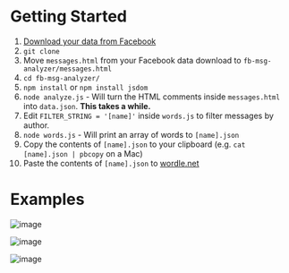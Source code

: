 # Getting Started

1. [Download your data from Facebook](https://www.facebook.com/help/212802592074644/)
2. `git clone`
3. Move `messages.html` from your Facebook data download to `fb-msg-analyzer/messages.html`
4. `cd fb-msg-analyzer/`
5. `npm install` or `npm install jsdom`
6. `node analyze.js` - Will turn the HTML comments inside `messages.html` into `data.json`. **This takes a while.**
7. Edit `FILTER_STRING = '[name]'` inside `words.js` to filter messages by author.
8. `node words.js` - Will print an array of words to `[name].json`
9. Copy the contents of `[name].json` to your clipboard (e.g. `cat [name].json | pbcopy` on a Mac)
10. Paste the contents of `[name].json` to [wordle.net](http://www.wordle.net/)

# Examples

![image](https://s3.amazonaws.com/f.cl.ly/items/17433t1x1b1K1h0r2W3k/Screen%20Shot%202013-04-08%20at%2010.04.26%20PM.png)

![image](https://s3.amazonaws.com/f.cl.ly/items/0K1Q2y2J2X3l1C0t221k/Screen%20Shot%202013-04-08%20at%2010.04.36%20PM.png)

![image](https://s3.amazonaws.com/f.cl.ly/items/241L2K1G0T1u00431i2h/Screen%20Shot%202013-04-08%20at%2010.04.44%20PM.png)
